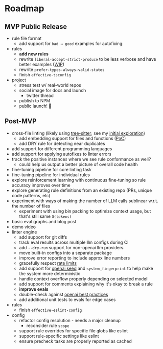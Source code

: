# Roadmap

## MVP Public Release

- rule file format
  - add support for `bad ⇒ good` examples for autofixing
- rules
  - **add new rules**
  - rewrite `liberal-accept-strict-produce` to be less verbose and have better examples ([WIP](https://github.com/gptlint/gptlint/pull/14))
  - rewrite `prefer-types-always-valid-states`
  - finish `effective-tsconfig`
- project
  - stress test w/ real-world repos
  - social image for docs and launch
    - twitter thread
  - publish to NPM
  - public launch! 🚀

## Post-MVP

- cross-file linting (likely using [tree-sitter](https://tree-sitter.github.io/tree-sitter/); see my [initial exploration](https://twitter.com/transitive_bs/status/1776353458813112353))
  - add embedding support for files and functions ([PoC](https://github.com/gptlint/gptlint/pull/6))
  - add DRY rule for detecting near duplicates
- add support for different programming languages
- add support for applying autofixes to linter errors
- track the positive instances where we see rule conformance as well?
  - could help us output a better picture of overall code health
- fine-tuning pipeline for core linting task
- fine-tuning pipeline for individual rules
- explore reinforcement learning with continuous fine-tuning so rule accuracy improves over time
- explore generating rule definitions from an existing repo (PRs, unique code patterns, etc)
- experiment with ways of making the number of LLM calls sublinear w.r.t. the number of files
  - experiment with using bin packing to optimize context usage, but that's still same `O(tokens)`
- basic eval graphs and blog post
- demo video
- linter engine
  - add support for git diffs
  - track eval results across multiple llm configs during CI
  - add `--dry-run` support for non-openai llm providers
  - move built-in configs into a separate package
  - improve error reporting to include approx line numbers
  - gracefully respect [rate limits](https://platform.openai.com/account/limits)
  - add support for [openai seed](https://platform.openai.com/docs/api-reference/chat/create#chat-create-seed) and `system_fingerprint` to help make the system more deterministic
  - handle context overflow properly depending on selected model
  - add support for comments explaining why it's okay to break a rule
  - **improve evals**
  - double-check against [openai best practices](https://platform.openai.com/docs/guides/prompt-engineering)
  - add additional unit tests to evals for edge cases
- rules
  - finish `effective-eslint-config`
- config
  - refactor config resolution - needs a major cleanup
    - reconsider rule `scope`
  - support rule overrides for specific file globs like eslint
  - support rule-specific settings like eslint
  - ensure precheck tasks are properly reported as cached
